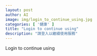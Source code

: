 ```yaml
---
layout: post
author: AI
image: img/login_to_continue_using.jpg
categories: [ '健康' ]
title: "Login to continue using"
description: "請登入以繼續使用服務"
---
```

Login to continue using